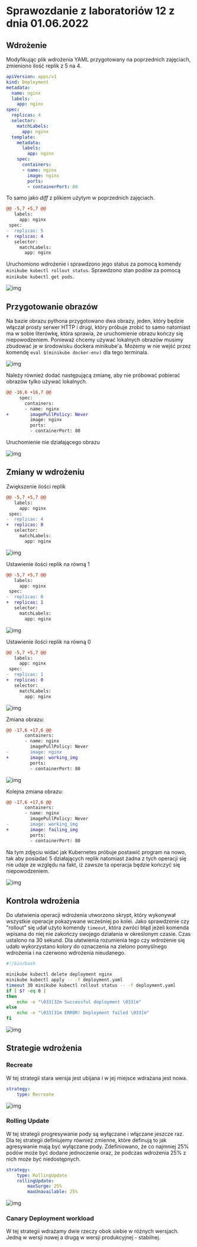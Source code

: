# Sprawozdanie z laboratoriów 12 z dnia 01.06.2022

## Wdrożenie

Modyfikując plik wdrożenia YAML przygotowany na poprzednich zajęciach, zmieniono ilość replik z 5 na 4.

``` yaml
apiVersion: apps/v1
kind: Deployment
metadata:
  name: nginx
  labels:
    app: nginx
spec:
  replicas: 4
  selector:
    matchLabels:
      app: nginx
  template:
    metadata:
      labels:
        app: nginx
    spec:
      containers:
      - name: nginx
        image: nginx
        ports:
        - containerPort: 80
```

To samo jako _diff_ z plikiem użytym w poprzednich zajęciach.

``` diff
@@ -5,7 +5,7 @@
   labels:
     app: nginx
 spec:
-  replicas: 5
+  replicas: 4
   selector:
     matchLabels:
       app: nginx
```

Uruchomiono wdrożenie i sprawdzono jego status za pomocą komendy `minikube kubectl rollout status`.
Sprawdzono stan podów za pomocą `minikube kubectl get pods`.

![img](Screenshot_1.png)

## Przygotowanie obrazów

Na bazie obrazu pythona przygotowano dwa obrazy, jeden, który będzie włączał prosty serwer HTTP i drugi, który próbuje zrobić to samo natomiast ma w sobie literówkę, która sprawia, że uruchomienie obrazu kończy się niepowodzeniem.
Ponieważ chcemy używać lokalnych obrazów musimy zbudować je w środowisku dockera minikube'a.
Możemy w nie wejść przez komendę `eval $(minikube docker-env)` dla tego terminala.

![img](Screenshot_2.png)

Należy również dodać następującą zmianę, aby nie próbować pobierać obrazów tylko używać lokalnych.
``` diff
@@ -16,6 +16,7 @@
     spec:
       containers:
       - name: nginx
+        imagePullPolicy: Never
         image: nginx
         ports:
         - containerPort: 80
```

Uruchomienie nie działającego obrazu

![img](Screenshot_3.png)

## Zmiany w wdrożeniu

Zwiększenie ilości replik

``` diff
@@ -5,7 +5,7 @@
   labels:
     app: nginx
 spec:
-  replicas: 4
+  replicas: 8
   selector:
     matchLabels:
       app: nginx
```

![img](Screenshot_4.png)

Ustawienie ilości replik na równą 1

``` diff
@@ -5,7 +5,7 @@
   labels:
     app: nginx
 spec:
-  replicas: 8
+  replicas: 1
   selector:
     matchLabels:
       app: nginx
```

![img](Screenshot_5.png)

Ustawienie ilości replik na równą 0

``` diff
@@ -5,7 +5,7 @@
   labels:
     app: nginx
 spec:
-  replicas: 1
+  replicas: 0
   selector:
     matchLabels:
       app: nginx
```

![img](Screenshot_6.png)

Zmiana obrazu:

``` diff
@@ -17,6 +17,6 @@
       containers:
       - name: nginx
         imagePullPolicy: Never
-        image: nginx
+        image: working_img
         ports:
         - containerPort: 80
```

![img](Screenshot_7.png)

Kolejna zmiana obrazu:

``` diff
@@ -17,6 +17,6 @@
       containers:
       - name: nginx
         imagePullPolicy: Never
-        image: working_img
+        image: failing_img
         ports:
         - containerPort: 80
```

Na tym zdjęciu widać jak Kubernetes próbuje postawić program na nowo, tak aby posiadać 5 działających replik natomiast żadna z tych operacji się nie udaje ze względu na fakt, iż zawsze ta operacja będzie kończyć się niepowodzeniem.

![img](Screenshot_8.png)

## Kontrola wdrożenia

Do ułatwienia operacji wdrożenia utworzono skrypt, który wykonywał wszystkie operacje pokazywane wcześniej po kolei.
Jako sprawdzenie czy "rollout" się udał użyto komendy `timeout`, która zwróci błąd jeżeli komenda wpisana do niej nie zakończy swojego działania w określonym czasie.
Czas ustalono na 30 sekund.
Dla ułatwienia rozumienia tego czy wdrożenie się udało wykorzystano kolory do oznaczenia na zielono pomyślnego wdrożenia i na czerwono wdrożenia nieudanego. 

``` bash
#!/bin/bash

minikube kubectl delete deployment nginx
minikube kubectl apply -- -f deployment.yaml
timeout 30 minikube kubectl rollout status -- -f deployment.yaml
if [ $? -eq 0 ]
then
    echo -e "\033[32m Successful deployment \033[m"
else
    echo -e "\033[31m ERROR! Deployment failed \033[m"
fi
```

![img](Screenshot_9.png)

## Strategie wdrożenia

### Recreate

W tej strategii stara wersja jest ubijana i w jej miejsce wdrażana jest nowa.

``` yaml
strategy:
    type: Recreate
```

![img](Screenshot_10.png)

### Rolling Update

W tej strategii progresywanie pody są wyłączane i włączane jeszcze raz.
Dla tej strategii definiujemy również zmienne, które definują to jak agresywanie mają być wyłączane pody.
Zdefiniowano, że co najmniej 25% podów może być dodane jednoczenie oraz, że podczas wdrożenia 25% z nich może być niedostępnych.

``` yaml
strategy:
    type: RollingUpdate
    rollingUpdate:
        maxSurge: 25%
        maxUnavailable: 25% 
```

![img](Screenshot_11.png)

### Canary Deployment workload

W tej strategii wdrażamy dwie rzeczy obok siebie w różnych wersjach.
Jedną w wersji nowej a drugą w wersji produkcyjnej - stabilnej.